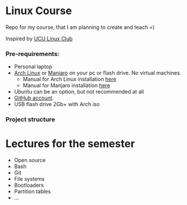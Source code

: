 # Linux Course
Repo for my course, that I am planning to create and teach =)

Inspired by [UCU Linux Club](https://github.com/ucu-cs/UCU_Linux_Club)

### Pre-requirements: 
- Personal laptop
- [Arch Linux](https://www.archlinux.org/) or [Manjaro](https://manjaro.org/downloads/official/gnome/) on your pc or flash drive. No virtual machines.
	- Manual for Arch Linux installation [here](https://ucu-cs.github.io/UCU_Linux_Club/articles/arch-manual/)
    - Manual for Manjaro installation [here](https://ucu-cs.github.io/UCU_Linux_Club/articles/manjaro-manual/)
- Ubuntu can be an option, but not recommended at all
- [GitHub account](https://github.com/).
- USB flash drive 2Gb+ with Arch iso 

### Project structure

# Lectures for the semester

- Open source
- Bash
- Git
- File systems
- Bootloaders
- Partition tables
- ...

